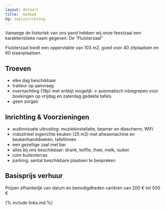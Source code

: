```yaml
---
layout: default
title:  Aanbod
bg: zaalinrichting
---
```


Vanwege de historiek van ons pand hebben wij onze feestzaal een karakteristieke naam gegeven: De “Fluisterzaal” 
 
Fluisterzaal biedt een oppervlakte van 103 m2, goed voor 40 zitplaatsen en 60 staanplaatsen. 
## Troeven

- elke dag beschikbaar
- traiteur op aanvraag
- overnachting (19p) met ontbijt mogelijk → automatisch inbegrepen voor boekingen op vrijdag en zaterdag
gedekte tafels.
- geen zorgen 
 
## Inrichting & Voorzieningen

- audiovisuele uitrusting: muziekinstallatie, beamer en diascherm, WiFi
- industrieel ingerichte keuken (25 m2) met afwasmachine en  keukenhanddoeken, tafellinnen
- een gezellige zaal met bar 
- alles bij ons beschikbaar: drank, koffie, thee, melk, suiker.
- ruim buitenterras 
- parking: aantal beschikbare plaatsen te bespreken
 
## Basisprijs verhuur

Prijzen afhankelijk van datum en benodigdheden variëren van 200 € tot 500 €

{% include links.md %}
